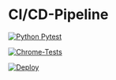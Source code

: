 # CI/CD-Pipeline

[![Python Pytest](https://github.com/dominiksimgen/Anwendungsprojekt/actions/workflows/tests-pytest.yml/badge.svg)](https://github.com/dominiksimgen/Anwendungsprojekt/actions/workflows/tests-pytest.yml)

[![Chrome-Tests](https://github.com/dominiksimgen/Anwendungsprojekt/actions/workflows/chrometest.yml/badge.svg)](https://github.com/dominiksimgen/Anwendungsprojekt/actions/workflows/chrometest.yml)

[![Deploy](https://github.com/dominiksimgen/Anwendungsprojekt/actions/workflows/main.yml/badge.svg)](https://github.com/dominiksimgen/Anwendungsprojekt/actions/workflows/main.yml)
